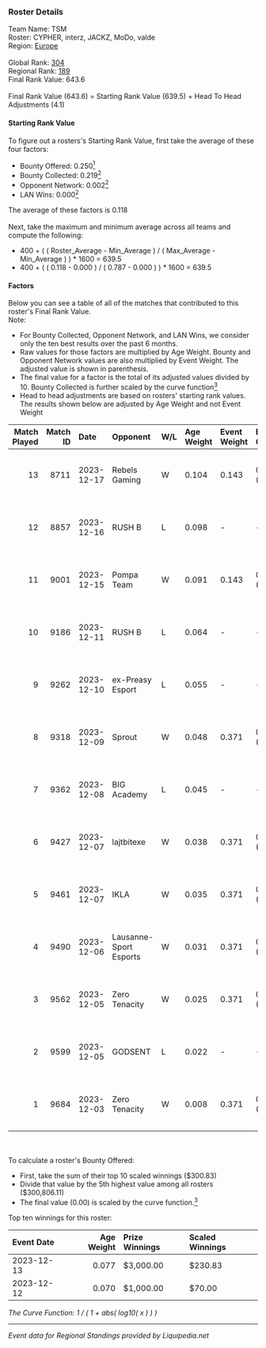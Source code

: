 ### Roster Details<br />
Team Name: TSM<br />
Roster: CYPHER, interz, JACKZ, MoDo, valde<br />
Region: [Europe]( ../standings_europe.md)<br />
<br />
Global Rank: [304](../standings_global.md)<br />
Regional Rank: [189]( ../standings_europe.md)<br />
Final Rank Value:  643.6<br />
<br />
Final Rank Value (643.6) = Starting Rank Value (639.5) + Head To Head Adjustments (4.1)<br />

#### Starting Rank Value<br />
To figure out a rosters's Starting Rank Value, first take the average of these four factors:<br />
- Bounty Offered: 0.250[<sup>1</sup>](#table2)
- Bounty Collected: 0.219[<sup>2</sup>](#table1)
- Opponent Network: 0.002[<sup>2</sup>](#table1)
- LAN Wins: 0.000[<sup>2</sup>](#table1)

The average of these factors is 0.118<br />
<br />
Next, take the maximum and minimum average across all teams and compute the following:<br />
- 400 + ( ( Roster_Average - Min_Average ) / ( Max_Average - Min_Average ) ) * 1600 = 639.5
- 400 + ( ( 0.118 - 0.000 ) / ( 0.787 - 0.000 ) ) * 1600 = 639.5


#### Factors<br />
Below you can see a table of all of the matches that contributed to this roster's Final Rank Value.<br />
Note:<br />

- For Bounty Collected, Opponent Network, and LAN Wins, we consider only the ten best results over the past 6 months.
- Raw values for those factors are multiplied by Age Weight. Bounty and Opponent Network values are also multiplied by Event Weight. The adjusted value is shown in parenthesis.
- The final value for a factor is the total of its adjusted values divided by 10. Bounty Collected is further scaled by the curve function[<sup>3</sup>](#curveFunction)
- Head to head adjustments are based on rosters' starting rank values. The results shown below are adjusted by Age Weight and not Event Weight
<span id="table1"></span><br />


| Match Played | Match ID | Date       | Opponent               | W/L | Age Weight | Event Weight | Bounty Collected | Opponent Network | LAN Wins  | H2H Adj. | Roster                             |
| -: | -: | :- | :- | :- | :- | :- | :- | :- | :- | -: | :- |
|           13 |     8711 | 2023-12-17 | Rebels Gaming          | W   | 0.104      | 0.143        | 0.062 (0.001)    | 0.411 (0.006)    | 0 (0.000) |     3.08 | CYPHER, interz, JACKZ, MoDo, valde |
|           12 |     8857 | 2023-12-16 | RUSH B                 | L   | 0.098      | -            | -                | -                | -         |    -1.03 | CYPHER, interz, JACKZ, MoDo, valde |
|           11 |     9001 | 2023-12-15 | Pompa Team             | W   | 0.091      | 0.143        | 0.000 (0.000)    | 0.000 (0.000)    | 0 (0.000) |     0.83 | CYPHER, interz, JACKZ, MoDo, valde |
|           10 |     9186 | 2023-12-11 | RUSH B                 | L   | 0.064      | -            | -                | -                | -         |    -0.68 | CYPHER, interz, JACKZ, MoDo, valde |
|            9 |     9262 | 2023-12-10 | ex-Preasy Esport       | L   | 0.055      | -            | -                | -                | -         |    -0.31 | CYPHER, interz, JACKZ, MoDo, valde |
|            8 |     9318 | 2023-12-09 | Sprout                 | W   | 0.048      | 0.371        | 0.000 (0.000)    | 0.159 (0.003)    | 0 (0.000) |     0.62 | CYPHER, interz, JACKZ, MoDo, valde |
|            7 |     9362 | 2023-12-08 | BIG Academy            | L   | 0.045      | -            | -                | -                | -         |    -0.52 | CYPHER, interz, JACKZ, MoDo, valde |
|            6 |     9427 | 2023-12-07 | lajtbitexe             | W   | 0.038      | 0.371        | 0.001 (0.000)    | 0.082 (0.001)    | 0 (0.000) |     0.58 | CYPHER, interz, JACKZ, MoDo, valde |
|            5 |     9461 | 2023-12-07 | IKLA                   | W   | 0.035      | 0.371        | 0.000 (0.000)    | 0.066 (0.001)    | 0 (0.000) |     0.41 | CYPHER, interz, JACKZ, MoDo, valde |
|            4 |     9490 | 2023-12-06 | Lausanne-Sport Esports | W   | 0.031      | 0.371        | 0.000 (0.000)    | 0.009 (0.000)    | 0 (0.000) |     0.43 | CYPHER, interz, JACKZ, MoDo, valde |
|            3 |     9562 | 2023-12-05 | Zero Tenacity          | W   | 0.025      | 0.371        | 0.147 (0.001)    | 1.000 (0.009)    | 0 (0.000) |     0.72 | CYPHER, interz, JACKZ, MoDo, valde |
|            2 |     9599 | 2023-12-05 | GODSENT                | L   | 0.022      | -            | -                | -                | -         |    -0.33 | CYPHER, interz, JACKZ, MoDo, valde |
|            1 |     9684 | 2023-12-03 | Zero Tenacity          | W   | 0.008      | 0.371        | 0.147 (0.000)    | 1.000 (0.003)    | 0 (0.000) |     0.24 | CYPHER, interz, JACKZ, MoDo, valde |

<br />
<span id="table2"></span><br />
To calculate a roster's Bounty Offered:<br />

- First, take the sum of their top 10 scaled winnings ($300.83)
- Divide that value by the 5th highest value among all rosters ($300,806.11)
- The final value (0.00) is scaled by the curve function.[<sup>3</sup>](#curveFunction)

Top ten winnings for this roster:<br />

| Event Date | Age Weight | Prize Winnings | Scaled Winnings |
| :- | -: | :- | :- |
| 2023-12-13 |      0.077 | $3,000.00      | $230.83         |
| 2023-12-12 |      0.070 | $1,000.00      | $70.00          |


<span id="curveFunction"></span>_The Curve Function: 1 / ( 1 + abs( log10( x ) ) )_<br />

---
_Event data for Regional Standings provided by Liquipedia.net_<br />
